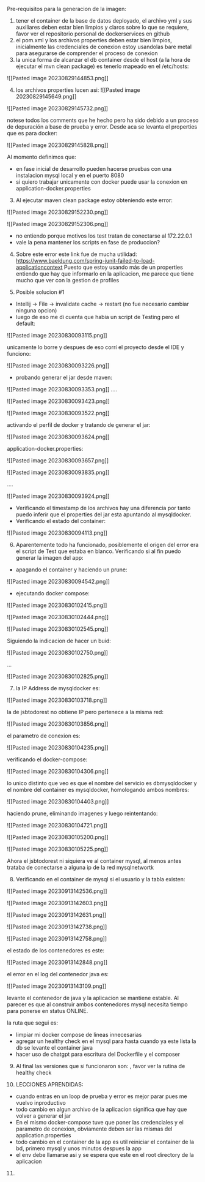 
Pre-requisitos para la generacion de la imagen:

1. tener el container de la base de datos deployado, el archivo yml y sus auxiliares deben estar bien limpios y claros sobre lo que se requiere, favor ver el repositorio personal de dockerservices en github
2. el pom.xml y los archivos properties deben estar bien limpios, inicialmente las credenciales de conexion estoy usandolas bare metal para asegurarse de comprender el proceso de conexion
3. la unica forma de alcanzar el db container desde el host (a la hora de ejecutar el mvn clean package) es tenerlo mapeado en el /etc/hosts:

![[Pasted image 20230829144853.png]]

4.  los archivos properties lucen asi:
![[Pasted image 20230829145649.png]]

![[Pasted image 20230829145732.png]]

notese todos los comments que he hecho pero ha sido debido a un proceso de depuración a base de prueba y error. Desde aca se levanta el properties que es para docker:

![[Pasted image 20230829145828.png]]


Al momento definimos que:
* en fase inicial de desarrollo pueden hacerse pruebas con una instalacion mysql local y en el puerto 8080
* si quiero trabajar unicamente con docker puede usar la conexion en application-docker.properties


3. Al ejecutar maven clean package estoy obteniendo este error:

![[Pasted image 20230829152230.png]]

![[Pasted image 20230829152306.png]]

* no entiendo porque motivos los test tratan de conectarse al 172.22.0.1
* vale la pena mantener los scripts en fase de produccion? 

4. Sobre este error este link fue de mucha utilidad: https://www.baeldung.com/spring-junit-failed-to-load-applicationcontext
Puesto que estoy usando más de un properties entiendo que hay que informarlo en la aplicacion, me parece que tiene mucho que ver con la gestion de profiles

5.  Posible solucion #1
* Intellij -> File -> invalidate cache -> restart (no fue necesario cambiar ninguna opcion)
* luego de eso me di cuenta que habia un script de Testing pero el default: 

![[Pasted image 20230830093115.png]]

unicamente lo borre y despues de eso corrí el proyecto desde el IDE y funciono:

![[Pasted image 20230830093226.png]]

* probando generar el jar desde maven: 

![[Pasted image 20230830093353.png]]
....

![[Pasted image 20230830093423.png]]

![[Pasted image 20230830093522.png]]

activando el perfil de docker y tratando de generar el jar:

![[Pasted image 20230830093624.png]]

application-docker.properties:

![[Pasted image 20230830093657.png]]

![[Pasted image 20230830093835.png]]

....

![[Pasted image 20230830093924.png]]

* Verificando el timestamp de los archivos hay una diferencia por tanto puedo inferir que el properties del jar esta apuntando al mysqldocker.
* Verificando el estado del container:

![[Pasted image 20230830094113.png]]

6. Aparentemente todo ha funcionado, posiblemente el origen del error era el script de Test que estaba en blanco. Verificando si al fin puedo generar la imagen del app:

* apagando el container y haciendo un prune:

![[Pasted image 20230830094542.png]]

* ejecutando docker compose:

![[Pasted image 20230830102415.png]]

![[Pasted image 20230830102444.png]]

![[Pasted image 20230830102545.png]]

Siguiendo la indicacion de hacer un buid:

![[Pasted image 20230830102750.png]]

...

![[Pasted image 20230830102825.png]]

7. la IP Address de mysqldocker es:

![[Pasted image 20230830103718.png]]

la de jsbtodorest no obtiene IP pero pertenece a la misma red:

![[Pasted image 20230830103856.png]]

el parametro de conexion es:

![[Pasted image 20230830104235.png]]

verificando el docker-compose:

![[Pasted image 20230830104306.png]]

lo unico distinto que veo es que el nombre del servicio es dbmysqldocker y el nombre del container es mysqldocker, homologando ambos nombres:

![[Pasted image 20230830104403.png]]

haciendo prune, eliminando imagenes y luego reintentando:

![[Pasted image 20230830104721.png]]

![[Pasted image 20230830105200.png]]

![[Pasted image 20230830105225.png]]

Ahora el jsbtodorest ni siquiera ve al container mysql, al menos antes trataba de conectarse a alguna ip de la red mysqlnetwortk

8. Verificando en el container de mysql si el usuario y la tabla existen:

![[Pasted image 20230913142536.png]]

![[Pasted image 20230913142603.png]]

![[Pasted image 20230913142631.png]]

![[Pasted image 20230913142738.png]]

![[Pasted image 20230913142758.png]]

el estado de los contenedores es este:


![[Pasted image 20230913142848.png]]

el error en el log del contenedor java es:

![[Pasted image 20230913143109.png]]

levante el contenedor de java y la aplicacion se mantiene estable. Al parecer es que al construir ambos contenedores mysql necesita tiempo para ponerse en status ONLINE.

la ruta que segui es:
- limpiar mi docker compose de lineas innecesarias
- agregar un healthy check en el mysql para hasta cuando ya este lista la db se levante el container java
- hacer uso de chatgpt para escritura del Dockerfile y el composer


9. Al final las versiones que si funcionaron son: , favor ver la rutina de healthy check




10. LECCIONES APRENDIDAS:
* cuando entras en un loop de prueba y error es mejor parar pues me vuelvo inproductivo
* todo cambio en algun archivo de la aplicacion significa que hay que volver a generar el jar
* En el mismo docker-compose tuve que poner las credenciales y el parametro de conexion, obviamente deben ser las mismas del application.properties
* todo cambio en el container de la app es util reiniciar el  container de la bd, primero mysql y unos minutos despues la app
* el env debe llamarse asi y se espera que este en el root directory de la aplicacion

11. 